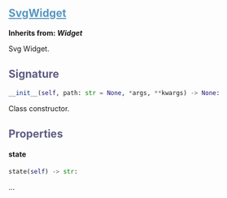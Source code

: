 

## <h2 style="color: #5697bf;"><u>SvgWidget</u></h2>


**Inherits from: _Widget_**

Svg Widget.


### <h2 style="color: #5e5d84;">Signature</h2>

```python
__init__(self, path: str = None, *args, **kwargs) -> None:
```

Class constructor.


### <h2 style="color: #5e5d84;">Properties</h2>


#### state

```python
state(self) -> str:
```

...
